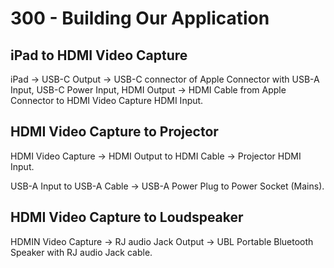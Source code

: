 # 300 - Building Our Application

## iPad to HDMI Video Capture

iPad -> USB-C Output -> USB-C connector of Apple Connector with USB-A Input, USB-C Power Input, HDMI Output -> HDMI Cable from Apple Connector to HDMI Video Capture HDMI Input.

## HDMI Video Capture to Projector

HDMI Video Capture -> HDMI Output to HDMI Cable -> Projector HDMI Input.

USB-A Input to USB-A Cable -> USB-A Power Plug to Power Socket (Mains). 

## HDMI Video Capture to Loudspeaker

HDMIN Video Capture -> RJ audio Jack Output -> UBL Portable Bluetooth Speaker with RJ audio Jack cable.


